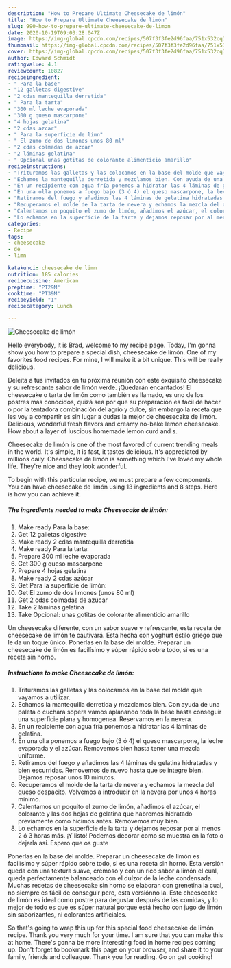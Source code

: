```yaml
---
description: "How to Prepare Ultimate Cheesecake de limón"
title: "How to Prepare Ultimate Cheesecake de limón"
slug: 990-how-to-prepare-ultimate-cheesecake-de-limon
date: 2020-10-19T09:03:28.047Z
image: https://img-global.cpcdn.com/recipes/507f3f3fe2d96faa/751x532cq70/cheesecake-de-limon-foto-principal.jpg
thumbnail: https://img-global.cpcdn.com/recipes/507f3f3fe2d96faa/751x532cq70/cheesecake-de-limon-foto-principal.jpg
cover: https://img-global.cpcdn.com/recipes/507f3f3fe2d96faa/751x532cq70/cheesecake-de-limon-foto-principal.jpg
author: Edward Schmidt
ratingvalue: 4.1
reviewcount: 10827
recipeingredient:
- " Para la base"
- "12 galletas digestive"
- "2 cdas mantequilla derretida"
- " Para la tarta"
- "300 ml leche evaporada"
- "300 g queso mascarpone"
- "4 hojas gelatina"
- "2 cdas azcar"
- " Para la superficie de limn"
- " El zumo de dos limones unos 80 ml"
- "2 cdas colmadas de azcar"
- "2 láminas gelatina"
- " Opcional unas gotitas de colorante alimenticio amarillo"
recipeinstructions:
- "Trituramos las galletas y las colocamos en la base del molde que vayamos a utilizar."
- "Echamos la mantequilla derretida y mezclamos bien. Con ayuda de una paleta o cuchara sopera vamos aplanando toda la base hasta conseguir una superficie plana y homogenea. Reservamos en la nevera."
- "En un recipiente con agua fría ponemos a hidratar las 4 láminas de gelatina."
- "En una olla ponemos a fuego bajo (3 ó 4) el queso mascarpone, la leche evaporada y el azúcar. Removemos bien hasta tener una mezcla uniforme."
- "Retiramos del fuego y añadimos las 4 láminas de gelatina hidratadas y bien escurridas. Removemos de nuevo hasta que se integre bien. Dejamos reposar unos 10 minutos."
- "Recuperamos el molde de la tarta de nevera y echamos la mezcla del queso despacito. Volvemos a introducir en la nevera por unos 4 horas mínimo."
- "Calentamos un poquito el zumo de limón, añadimos el azúcar, el colorante y las dos hojas de gelatina que habremos hidratado previamente como hicimos antes. Removemos muy bien."
- "Lo echamos en la superficie de la tarta y dejamos reposar por al menos 2 ó 3 horas más. ¡Y listo! Podemos decorar como se muestra en la foto o dejarla así. Espero que os guste"
categories:
- Recipe
tags:
- cheesecake
- de
- limn

katakunci: cheesecake de limn 
nutrition: 185 calories
recipecuisine: American
preptime: "PT29M"
cooktime: "PT39M"
recipeyield: "1"
recipecategory: Lunch

---
```



![Cheesecake de limón](https://img-global.cpcdn.com/recipes/507f3f3fe2d96faa/751x532cq70/cheesecake-de-limon-foto-principal.jpg)

Hello everybody, it is Brad, welcome to my recipe page. Today, I'm gonna show you how to prepare a special dish, cheesecake de limón. One of my favorites food recipes. For mine, I will make it a bit unique. This will be really delicious.

Deleita a tus invitados en tu próxima reunión con este exquisito cheesecake y su refrescante sabor de limón verde. ¡Quedarán encantados! El cheesecake o tarta de limón como también es llamado, es uno de los postres más conocidos, quizá sea por que su preparación es fácil de hacer o por la tentadora combinación del agrio y dulce, sin embargo la receta que les voy a compartir es sin lugar a dudas la mejor de cheesecake de limón. Delicious, wonderful fresh flavors and creamy no-bake lemon cheesecake. How about a layer of luscious homemade lemon curd and s.

Cheesecake de limón is one of the most favored of current trending meals in the world. It's simple, it is fast, it tastes delicious. It's appreciated by millions daily. Cheesecake de limón is something which I've loved my whole life. They're nice and they look wonderful.


To begin with this particular recipe, we must prepare a few components. You can have cheesecake de limón using 13 ingredients and 8 steps. Here is how you can achieve it.

<!--inarticleads1-->

##### The ingredients needed to make Cheesecake de limón:

1. Make ready  Para la base:
1. Get 12 galletas digestive
1. Make ready 2 cdas mantequilla derretida
1. Make ready  Para la tarta:
1. Prepare 300 ml leche evaporada
1. Get 300 g queso mascarpone
1. Prepare 4 hojas gelatina
1. Make ready 2 cdas azúcar
1. Get  Para la superficie de limón:
1. Get  El zumo de dos limones (unos 80 ml)
1. Get 2 cdas colmadas de azúcar
1. Take 2 láminas gelatina
1. Take  Opcional: unas gotitas de colorante alimenticio amarillo


Un cheesecake diferente, con un sabor suave y refrescante, esta receta de cheesecake de limón te cautivará. Esta hecha con yoghurt estilo griego que le da un toque único. Ponerlas en la base del molde. Preparar un cheesecake de limón es facilísimo y súper rápido sobre todo, si es una receta sin horno. 

<!--inarticleads2-->

##### Instructions to make Cheesecake de limón:

1. Trituramos las galletas y las colocamos en la base del molde que vayamos a utilizar.
1. Echamos la mantequilla derretida y mezclamos bien. Con ayuda de una paleta o cuchara sopera vamos aplanando toda la base hasta conseguir una superficie plana y homogenea. Reservamos en la nevera.
1. En un recipiente con agua fría ponemos a hidratar las 4 láminas de gelatina.
1. En una olla ponemos a fuego bajo (3 ó 4) el queso mascarpone, la leche evaporada y el azúcar. Removemos bien hasta tener una mezcla uniforme.
1. Retiramos del fuego y añadimos las 4 láminas de gelatina hidratadas y bien escurridas. Removemos de nuevo hasta que se integre bien. Dejamos reposar unos 10 minutos.
1. Recuperamos el molde de la tarta de nevera y echamos la mezcla del queso despacito. Volvemos a introducir en la nevera por unos 4 horas mínimo.
1. Calentamos un poquito el zumo de limón, añadimos el azúcar, el colorante y las dos hojas de gelatina que habremos hidratado previamente como hicimos antes. Removemos muy bien.
1. Lo echamos en la superficie de la tarta y dejamos reposar por al menos 2 ó 3 horas más. ¡Y listo! Podemos decorar como se muestra en la foto o dejarla así. Espero que os guste


Ponerlas en la base del molde. Preparar un cheesecake de limón es facilísimo y súper rápido sobre todo, si es una receta sin horno. Esta versión queda con una textura suave, cremoso y con un rico sabor a limón el cual, queda perfectamente balanceado con el dulzor de la leche condensada. Muchas recetas de cheesecake sin horno se elaboran con grenetina la cual, no siempre es fácil de conseguir pero, esta versiónno la. Este cheesecake de limón es ideal como postre para degustar después de las comidas, y lo mejor de todo es que es súper natural porque está hecho con jugo de limón sin saborizantes, ni colorantes artificiales. 

So that's going to wrap this up for this special food cheesecake de limón recipe. Thank you very much for your time. I am sure that you can make this at home. There's gonna be more interesting food in home recipes coming up. Don't forget to bookmark this page on your browser, and share it to your family, friends and colleague. Thank you for reading. Go on get cooking!
